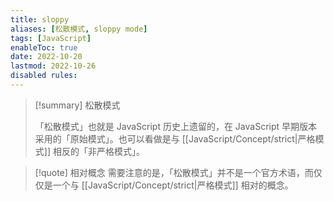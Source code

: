 ```yaml
---
title: sloppy
aliases: [松散模式, sloppy mode]
tags: [JavaScript]
enableToc: true
date: 2022-10-20
lastmod: 2022-10-26
disabled rules: 
---
```


> [!summary] 松散模式
>
>「松散模式」也就是 JavaScript 历史上遗留的，在 JavaScript 早期版本采用的「原始模式」。也可以看做是与 [[JavaScript/Concept/strict|严格模式]] 相反的「非严格模式」。

> [!quote] 相对概念
> 需要注意的是，「松散模式」并不是一个官方术语，而仅仅是一个与 [[JavaScript/Concept/strict|严格模式]] 相对的概念。
